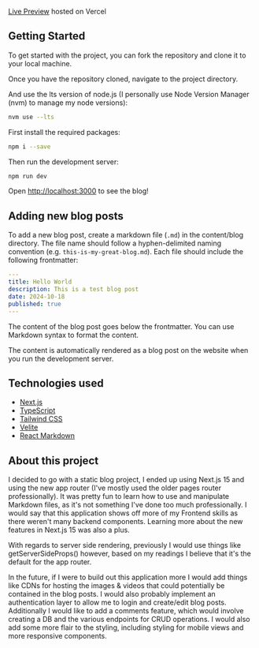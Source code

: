 [Live Preview](https://blog-beta-one-49.vercel.app/) hosted on Vercel

## Getting Started 
To get started with the project, you can fork the repository and clone it to your local machine.

Once you have the repository cloned, navigate to the project directory.

And use the lts version of node.js (I personally use Node Version Manager (nvm) to manage my node versions):

```bash
nvm use --lts
```

First install the required packages:

```bash
npm i --save
```

Then run the development server:

```bash
npm run dev
```

Open [http://localhost:3000](http://localhost:3000) to see the blog!

## Adding new blog posts
To add a new blog post, create a markdown file (`.md`) in the content/blog directory. The file name should follow a hyphen-delimited naming convention (e.g. `this-is-my-great-blog.md`). Each file should include the following frontmatter:

```yaml
---
title: Hello World
description: This is a test blog post
date: 2024-10-18
published: true
---
```

The content of the blog post goes below the frontmatter. You can use Markdown syntax to format the content.

The content is automatically rendered as a blog post on the website when you run the development server.

## Technologies used
- [Next.js](https://nextjs.org/)
- [TypeScript](https://www.typescriptlang.org/)
- [Tailwind CSS](https://tailwindcss.com/)
- [Velite](https://velite.js.org/)
- [React Markdown](https://www.npmjs.com/package/react-markdown/v/8.0.6)

## About this project
I decided to go with a static blog project, I ended up using Next.js 15 and using the new app router (I've mostly used the older pages router professionally). It was pretty fun to learn how to use and manipulate Markdown files, as it's not something I've done too much professionally. I would say that this application shows off more of my Frontend skills as there weren't many backend components. Learning more about the new features in Next.js 15 was also a plus.

With regards to server side rendering, previously I would use things like getServerSideProps() however, based on my readings I believe that it's the default for the app router.

In the future, if I were to build out this application more I would add things like CDNs for hosting the images & videos that could potentially be contained in the blog posts. I would also probably implement an authentication layer to allow me to login and create/edit blog posts. Additionally I would like to add a comments feature, which would involve creating a DB and the various endpoints for CRUD operations. I would also add some more flair to the styling, including styling for mobile views and more responsive components.
